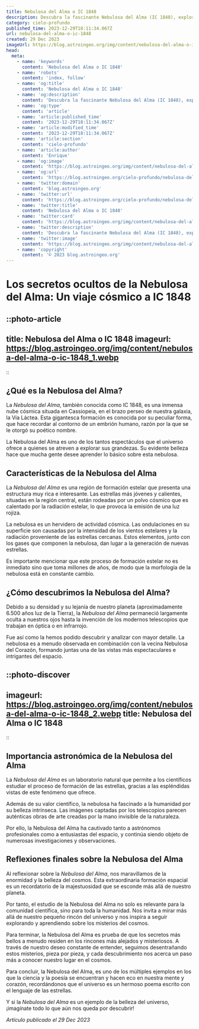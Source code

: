 ```yaml
---
title: Nebulosa del Alma o IC 1848
description: Descubra la fascinante Nebulosa del Alma (IC 1848), explore sus características estelares únicas y los misterios de su formación en nuestra guía detallada.
category: cielo-profundo
published_time: 2023-12-29T18:11:34.067Z
url: nebulosa-del-alma-o-ic-1848
created: 29 Dec 2023
imageUrl: https://blog.astroingeo.org/img/content/nebulosa-del-alma-o-ic-1848_3.webp
head:
  meta:
    - name: 'keywords'
      content: 'Nebulosa del Alma o IC 1848'
    - name: 'robots'
      content: 'index, follow'
    - name: 'og:title'
      content: 'Nebulosa del Alma o IC 1848'
    - name: 'og:description'
      content: 'Descubra la fascinante Nebulosa del Alma (IC 1848), explore sus características estelares únicas y los misterios de su formación en nuestra guía detallada.'
    - name: 'og:type'
      content: 'article'
    - name: 'article:published_time'
      content: '2023-12-29T18:11:34.067Z'
    - name: 'article:modified_time'
      content: '2023-12-29T18:11:34.067Z'
    - name: 'article:section'
      content: 'cielo-profundo'
    - name: 'article:author'
      content: 'Enrique'
    - name: 'og:image'
      content: 'https://blog.astroingeo.org/img/content/nebulosa-del-alma-o-ic-1848_3.webp'
    - name: 'og:url'
      content: 'https://blog.astroingeo.org/cielo-profundo/nebulosa-del-alma-o-ic-1848'
    - name: 'twitter:domain'
      content: 'blog.astroingeo.org'
    - name: 'twitter:url'
      content: 'https://blog.astroingeo.org/cielo-profundo/nebulosa-del-alma-o-ic-1848'
    - name: 'twitter:title'
      content: 'Nebulosa del Alma o IC 1848'
    - name: 'twitter:card'
      content: 'https://blog.astroingeo.org/img/content/nebulosa-del-alma-o-ic-1848_3.webp'
    - name: 'twitter:description'
      content: 'Descubra la fascinante Nebulosa del Alma (IC 1848), explore sus características estelares únicas y los misterios de su formación en nuestra guía detallada.'
    - name: 'twitter:image'
      content: 'https://blog.astroingeo.org/img/content/nebulosa-del-alma-o-ic-1848_3.webp'
    - name: 'copyright'
      content: '© 2023 blog.astroingeo.org'
---
```

# Los secretos ocultos de la Nebulosa del Alma: Un viaje cósmico a IC 1848

::photo-article
---
title: Nebulosa del Alma o IC 1848
imageurl: https://blog.astroingeo.org/img/content/nebulosa-del-alma-o-ic-1848_1.webp
---
::

## ¿Qué es la Nebulosa del Alma?

La *Nebulosa del Alma*, también conocida como IC 1848, es una inmensa nube cósmica situada en Cassiopeia, en el brazo perseo de nuestra galaxia, la Vía Láctea. Esta gigantesca formación es conocida por su peculiar forma, que hace recordar al contorno de un embrión humano, razón por la que se le otorgó su poético nombre. 

La Nebulosa del Alma es uno de los tantos espectáculos que el universo ofrece a quienes se atreven a explorar sus grandezas. Su evidente belleza hace que mucha gente desee aprender lo básico sobre esta nebulosa. 

## Características de la Nebulosa del Alma

La *Nebulosa del Alma* es una región de formación estelar que presenta una estructura muy rica e interesante. Las estrellas más jóvenes y calientes, situadas en la región central, están rodeadas por un polvo cósmico que es calentado por la radiación estelar, lo que provoca la emisión de una luz rojiza.

La nebulosa es un hervidero de actividad cósmica. Las ondulaciones en su superficie son causadas por la intensidad de los vientos estelares y la radiación proveniente de las estrellas cercanas. Estos elementos, junto con los gases que componen la nebulosa, dan lugar a la generación de nuevas estrellas.

Es importante mencionar que este proceso de formación estelar no es inmediato sino que toma millones de años, de modo que la morfología de la nebulosa está en constante cambio.

## ¿Cómo descubrimos la Nebulosa del Alma?

Debido a su densidad y su lejanía de nuestro planeta (aproximadamente 6.500 años luz de la Tierra), la *Nebulosa del Alma* permaneció largamente oculta a nuestros ojos hasta la invención de los modernos telescopios que trabajan en óptica o en infrarrojo.

Fue así como la hemos podido descubrir y analizar con mayor detalle. La nebulosa es a menudo observada en combinación con la vecina Nebulosa del Corazón, formando juntas una de las vistas más espectaculares e intrigantes del espacio. 


::photo-discover
---
imageurl: https://blog.astroingeo.org/img/content/nebulosa-del-alma-o-ic-1848_2.webp
title: Nebulosa del Alma o IC 1848
---
::

## Importancia astronómica de la Nebulosa del Alma

La *Nebulosa del Alma* es un laboratorio natural que permite a los científicos estudiar el proceso de formación de las estrellas, gracias a las espléndidas vistas de este fenómeno que ofrece.

Además de su valor científico, la nebulosa ha fascinado a la humanidad por su belleza intrínseca. Las imágenes captadas por los telescopios parecen auténticas obras de arte creadas por la mano invisible de la naturaleza. 

Por ello, la Nebulosa del Alma ha cautivado tanto a astrónomos profesionales como a entusiastas del espacio, y continúa siendo objeto de numerosas investigaciones y observaciones.

## Reflexiones finales sobre la Nebulosa del Alma

Al reflexionar sobre la *Nebulosa del Alma*, nos maravillamos de la enormidad y la belleza del cosmos. Esta extraordinaria formación espacial es un recordatorio de la majestuosidad que se esconde más allá de nuestro planeta.

Por tanto, el estudio de la Nebulosa del Alma no solo es relevante para la comunidad científica, sino para toda la humanidad. Nos invita a mirar más allá de nuestro pequeño rincón del universo y nos inspira a seguir explorando y aprendiendo sobre los misterios del cosmos. 

Para terminar, la Nebulosa del Alma es prueba de que los secretos más bellos a menudo residen en los rincones más alejados y misteriosos. A través de nuestro deseo constante de entender, seguimos desentrañando estos misterios, pieza por pieza, y cada descubrimiento nos acerca un paso más a conocer nuestro lugar en el cosmos. 

Para concluir, la Nebulosa del Alma, es uno de los múltiples ejemplos en los que la ciencia y la poesía se encuentran y hacen eco en nuestra mente y corazón, recordándonos que el universo es un hermoso poema escrito con el lenguaje de las estrellas.

Y si la *Nebulosa del Alma* es un ejemplo de la belleza del universo, ¡imagínate todo lo que aún nos queda por descubrir!

_Artículo publicado el 29 Dec 2023_